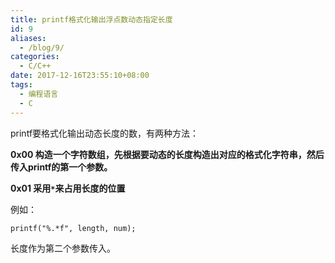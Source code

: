 ```yaml
---
title: printf格式化输出浮点数动态指定长度
id: 9
aliases:
  - /blog/9/
categories:
  - C/C++
date: 2017-12-16T23:55:10+08:00
tags:
  - 编程语言
  - C
---
```


printf要格式化输出动态长度的数，有两种方法：

**0x00 构造一个字符数组，先根据要动态的长度构造出对应的格式化字符串，然后传入printf的第一个参数。**

**0x01 采用`*`来占用长度的位置**

例如：
```
printf("%.*f", length, num);
```
长度作为第二个参数传入。
